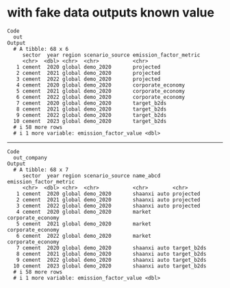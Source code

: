 # with fake data outputs known value

    Code
      out
    Output
      # A tibble: 68 x 6
         sector  year region scenario_source emission_factor_metric
         <chr>  <dbl> <chr>  <chr>           <chr>                 
       1 cement  2020 global demo_2020       projected             
       2 cement  2021 global demo_2020       projected             
       3 cement  2022 global demo_2020       projected             
       4 cement  2020 global demo_2020       corporate_economy     
       5 cement  2021 global demo_2020       corporate_economy     
       6 cement  2022 global demo_2020       corporate_economy     
       7 cement  2020 global demo_2020       target_b2ds           
       8 cement  2021 global demo_2020       target_b2ds           
       9 cement  2022 global demo_2020       target_b2ds           
      10 cement  2023 global demo_2020       target_b2ds           
      # i 58 more rows
      # i 1 more variable: emission_factor_value <dbl>

---

    Code
      out_company
    Output
      # A tibble: 68 x 7
         sector  year region scenario_source name_abcd    emission_factor_metric
         <chr>  <dbl> <chr>  <chr>           <chr>        <chr>                 
       1 cement  2020 global demo_2020       shaanxi auto projected             
       2 cement  2021 global demo_2020       shaanxi auto projected             
       3 cement  2022 global demo_2020       shaanxi auto projected             
       4 cement  2020 global demo_2020       market       corporate_economy     
       5 cement  2021 global demo_2020       market       corporate_economy     
       6 cement  2022 global demo_2020       market       corporate_economy     
       7 cement  2020 global demo_2020       shaanxi auto target_b2ds           
       8 cement  2021 global demo_2020       shaanxi auto target_b2ds           
       9 cement  2022 global demo_2020       shaanxi auto target_b2ds           
      10 cement  2023 global demo_2020       shaanxi auto target_b2ds           
      # i 58 more rows
      # i 1 more variable: emission_factor_value <dbl>


